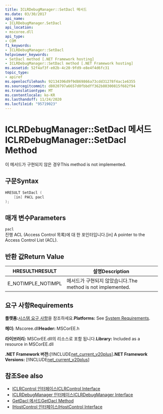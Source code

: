 ```yaml
---
title: ICLRDebugManager::SetDacl 메서드
ms.date: 03/30/2017
api_name:
- ICLRDebugManager.SetDacl
api_location:
- mscoree.dll
api_type:
- COM
f1_keywords:
- ICLRDebugManager::SetDacl
helpviewer_keywords:
- SetDacl method [.NET Framework hosting]
- ICLRDebugManager::SetDacl method [.NET Framework hosting]
ms.assetid: 52f4af3f-e02b-4c20-9fd9-e8e4f4d6fc31
topic_type:
- apiref
ms.openlocfilehash: 92134396d9f9d869866a73cdd31278f4ac1e6355
ms.sourcegitcommit: d8020797a6657d0fbbdff362b80300815f682f94
ms.translationtype: MT
ms.contentlocale: ko-KR
ms.lasthandoff: 11/24/2020
ms.locfileid: "95719023"
---
```

# <a name="iclrdebugmanagersetdacl-method"></a><span data-ttu-id="90de3-102">ICLRDebugManager::SetDacl 메서드</span><span class="sxs-lookup"><span data-stu-id="90de3-102">ICLRDebugManager::SetDacl Method</span></span>

<span data-ttu-id="90de3-103">이 메서드가 구현되지 않은 경우</span><span class="sxs-lookup"><span data-stu-id="90de3-103">This method is not implemented.</span></span>  
  
## <a name="syntax"></a><span data-ttu-id="90de3-104">구문</span><span class="sxs-lookup"><span data-stu-id="90de3-104">Syntax</span></span>  
  
```cpp  
HRESULT SetDacl (  
    [in] PACL pacl  
);  
```  
  
## <a name="parameters"></a><span data-ttu-id="90de3-105">매개 변수</span><span class="sxs-lookup"><span data-stu-id="90de3-105">Parameters</span></span>  

 `pacl`  
 <span data-ttu-id="90de3-106">진행 ACL (Access Control 목록)에 대 한 포인터입니다.</span><span class="sxs-lookup"><span data-stu-id="90de3-106">[in] A pointer to the Access Control List (ACL).</span></span>  
  
## <a name="return-value"></a><span data-ttu-id="90de3-107">반환 값</span><span class="sxs-lookup"><span data-stu-id="90de3-107">Return Value</span></span>  
  
|<span data-ttu-id="90de3-108">HRESULT</span><span class="sxs-lookup"><span data-stu-id="90de3-108">HRESULT</span></span>|<span data-ttu-id="90de3-109">설명</span><span class="sxs-lookup"><span data-stu-id="90de3-109">Description</span></span>|  
|-------------|-----------------|  
|<span data-ttu-id="90de3-110">E_NOTIMPL</span><span class="sxs-lookup"><span data-stu-id="90de3-110">E_NOTIMPL</span></span>|<span data-ttu-id="90de3-111">메서드가 구현되지 않았습니다.</span><span class="sxs-lookup"><span data-stu-id="90de3-111">The method is not implemented.</span></span>|  
  
## <a name="requirements"></a><span data-ttu-id="90de3-112">요구 사항</span><span class="sxs-lookup"><span data-stu-id="90de3-112">Requirements</span></span>  

 <span data-ttu-id="90de3-113">**플랫폼:**[시스템 요구 사항](../../get-started/system-requirements.md)을 참조하세요.</span><span class="sxs-lookup"><span data-stu-id="90de3-113">**Platforms:** See [System Requirements](../../get-started/system-requirements.md).</span></span>  
  
 <span data-ttu-id="90de3-114">**헤더:** Mscoree.dll</span><span class="sxs-lookup"><span data-stu-id="90de3-114">**Header:** MSCorEE.h</span></span>  
  
 <span data-ttu-id="90de3-115">**라이브러리:** MSCorEE.dll의 리소스로 포함 됩니다.</span><span class="sxs-lookup"><span data-stu-id="90de3-115">**Library:** Included as a resource in MSCorEE.dll</span></span>  
  
 <span data-ttu-id="90de3-116">**.NET Framework 버전:**[!INCLUDE[net_current_v20plus](../../../../includes/net-current-v20plus-md.md)]</span><span class="sxs-lookup"><span data-stu-id="90de3-116">**.NET Framework Versions:** [!INCLUDE[net_current_v20plus](../../../../includes/net-current-v20plus-md.md)]</span></span>  
  
## <a name="see-also"></a><span data-ttu-id="90de3-117">참조</span><span class="sxs-lookup"><span data-stu-id="90de3-117">See also</span></span>

- [<span data-ttu-id="90de3-118">ICLRControl 인터페이스</span><span class="sxs-lookup"><span data-stu-id="90de3-118">ICLRControl Interface</span></span>](iclrcontrol-interface.md)
- [<span data-ttu-id="90de3-119">ICLRDebugManager 인터페이스</span><span class="sxs-lookup"><span data-stu-id="90de3-119">ICLRDebugManager Interface</span></span>](iclrdebugmanager-interface.md)
- [<span data-ttu-id="90de3-120">GetDacl 메서드</span><span class="sxs-lookup"><span data-stu-id="90de3-120">GetDacl Method</span></span>](iclrdebugmanager-getdacl-method.md)
- [<span data-ttu-id="90de3-121">IHostControl 인터페이스</span><span class="sxs-lookup"><span data-stu-id="90de3-121">IHostControl Interface</span></span>](ihostcontrol-interface.md)
